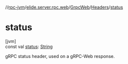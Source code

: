 //[rpc-jvm](../../../../index.md)/[elide.server.rpc.web](../../index.md)/[GrpcWeb](../index.md)/[Headers](index.md)/[status](status.md)

# status

[jvm]\
const val [status](status.md): [String](https://kotlinlang.org/api/latest/jvm/stdlib/kotlin/-string/index.html)

gRPC status header, used on a gRPC-Web response.
